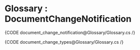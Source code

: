 ﻿# Glossary : DocumentChangeNotification

{CODE document_change_notification@Glossary/Glossary.cs /}

{CODE document_change_types@Glossary/Glossary.cs /}

